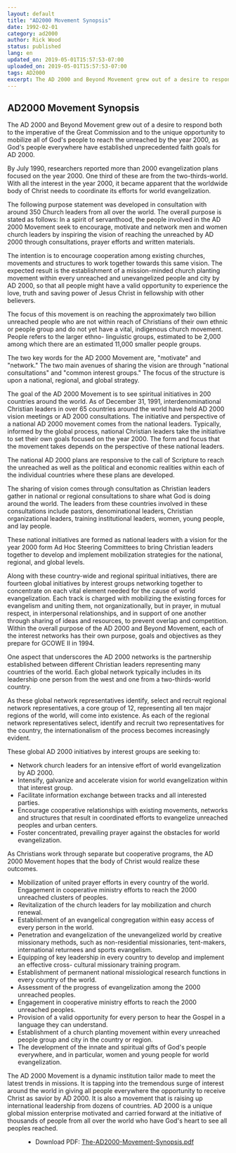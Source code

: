 ```yaml
---
layout: default
title: "AD2000 Movement Synopsis"
date: 1992-02-01
category: ad2000
author: Rick Wood
status: published
lang: en
updated_on: 2019-05-01T15:57:53-07:00
uploaded_on: 2019-05-01T15:57:53-07:00
tags: AD2000
excerpt: The AD 2000 and Beyond Movement grew out of a desire to respond both to the imperative of the Great Commission and to the unique opportunity to mobilize all of God's people to reach the unreached by the year 2000, as God's people everywhere have established unprecedented faith goals for AD 2000. The intention was to encourage cooperation among existing churches, movements and structures to work together towards this same vision. The expected result was the establishment of a mission-minded church planting movement within every unreached and unevangelized people and city by AD 2000, so that all people might have a valid opportunity to experience the love, truth and saving power of Jesus Christ in fellowship with other believers.
---
```

<article class="document-container" data-publication-date="{{page.date}}" data-uploaded-on="{{page.uploaded_on}}" data-updated-on="{{page.updated_on}}" data-category="{{page.category}}">
<h1>AD2000 Movement Synopsis</h1>

<p>The AD 2000 and Beyond Movement grew out of a desire to respond both to the imperative of the Great Commission and to the unique opportunity to mobilize all of God's people to reach the unreached by the year 2000, as God's people everywhere have established unprecedented faith goals for AD 2000.</p>

<p>By July 1990, researchers reported more than 2000 evangelization plans focused on the year 2000. One third of these are from the two-thirds-world. With all the interest in the year 2000, it became apparent that the worldwide body of Christ needs to coordinate its efforts for world evangelization.</p>

<p>The following purpose statement was developed in consultation with around 350 Church leaders from all over the world. The overall purpose is stated as follows: In a spirit of servanthood, the people involved in the AD 2000 Movement seek to encourage, motivate and network men and women church leaders by inspiring the vision of reaching the unreached by AD 2000 through consultations, prayer efforts and written materials.</p>

<p>The intention is to encourage cooperation among existing churches, movements and structures to work together towards this same vision. The expected result is the establishment of a mission-minded church planting movement within every unreached and unevangelized people and city by AD 2000, so that all people might have a valid opportunity to experience the love, truth and saving power of Jesus Christ in fellowship with other believers.</p>

<p>The focus of this movement is on reaching the approximately two billion unreached people who are not within reach of Christians of their own ethnic or people group and do not yet have a vital, indigenous church movement. People refers to the larger ethno- linguistic groups, estimated to be 2,000 among which there are an estimated 11,000 smaller people groups.</p>

<p>The two key words for the AD 2000 Movement are, "motivate" and "network." The two main avenues of sharing the vision are through "national consultations" and "common interest groups." The focus of the structure is upon a national, regional, and global strategy.</p>

<p>The goal of the AD 2000 Movement is to see spiritual initiatives in 200 countries around the world. As of December 31, 1991, interdenominational Christian leaders in over 65 countries around the world have held AD 2000 vision meetings or AD 2000 consultations. The initiative and perspective of a national AD 2000 movement comes from the national leaders. Typically, informed by the global process, national Christian leaders take the initiative to set their own goals focused on the year 2000. The form and focus that the movement takes depends on the perspective of these national leaders.</p>

<p>The national AD 2000 plans are responsive to the call of Scripture to reach the unreached as well as the political and economic realities within each of the individual countries where these plans are developed.</p>

<p>The sharing of vision comes through consultation as Christian leaders gather in national or regional consultations to share what God is doing around the world. The leaders from these countries involved in these consultations include pastors, denominational leaders, Christian organizational leaders, training institutional leaders, women, young people, and lay people.</p>

<p>These national initiatives are formed as national leaders with a vision for the year 2000 form Ad Hoc Steering Committees to bring Christian leaders together to develop and implement mobilization strategies for the national, regional, and global levels.</p>

<p>Along with these country-wide and regional spiritual initiatives, there are fourteen global initiatives by interest groups networking together to concentrate on each vital element needed for the cause of world evangelization. Each track is charged with mobilizing the existing forces for evangelism and uniting them, not organizationally, but in prayer, in mutual respect, in interpersonal relationships, and in support of one another through sharing of ideas and resources, to prevent overlap and competition. Within the overall purpose of the AD 2000 and Beyond Movement, each of the interest networks has their own purpose, goals and objectives as they prepare for GCOWE II in 1994.</p>

<p>One aspect that underscores the AD 2000 networks is the partnership established between different Christian leaders representing many countries of the world. Each global network typically includes in its leadership one person from the west and one from a two-thirds-world country.</p>

<p>As these global network representatives identify, select and recruit regional network representatives, a core group of 12, representing all ten major regions of the world, will come into existence. As each of the regional network representatives select, identify and recruit two representatives for the country, the internationalism of the process becomes increasingly evident.</p>

<p>These global AD 2000 initiatives by interest groups are seeking to:</p>

<ul>
  <li>Network church leaders for an intensive effort of world evangelization by AD 2000.</li>
  <li>Intensify, galvanize and accelerate vision for world evangelization within that interest group.</li>
  <li>Facilitate information exchange between tracks and all interested parties.</li>
  <li>Encourage cooperative relationships with existing movements, networks and structures that result in coordinated efforts to evangelize unreached peoples and urban centers.</li>
  <li>Foster concentrated, prevailing prayer against the obstacles for world evangelization.</li>
</ul>

<p>As Christians work through separate but cooperative programs, the AD 2000 Movement hopes that the body of Christ would realize these outcomes.</p>
<ul>
  <li>Mobilization of united prayer efforts in every country of the world. Engagement in cooperative ministry efforts to reach the 2000 unreached clusters of peoples.</li>
  <li>Revitalization of the church leaders for lay mobilization and church renewal.</li>
  <li>Establishment of an evangelical congregation within easy access of every person in the world.</li>
  <li>Penetration and evangelization of the unevangelized world by creative missionary methods, such as non-residential missionaries, tent-makers, international returnees and sports evangelism.</li>
  <li>Equipping of key leadership in every country to develop and implement an effective cross- cultural missionary training program.</li>
  <li>Establishment of permanent national missiological research functions in every country of the world.</li>
  <li>Assessment of the progress of evangelization among the 2000 unreached peoples.</li>
  <li>Engagement in cooperative ministry efforts to reach the 2000 unreached peoples.</li>
  <li>Provision of a valid opportunity for every person to hear the Gospel in a language they can understand.</li>
  <li>Establishment of a church planting movement within every unreached people group and city in the country or region.</li>
  <li>The development of the innate and spiritual gifts of God's people everywhere, and in particular, women and young people for world evangelization.</li>
</ul>

<p>The AD 2000 Movement is a dynamic institution tailor made to meet the latest trends in missions. It is tapping into the tremendous surge of interest around the world in giving all people everywhere the opportunity to receive Christ as savior by AD 2000. It is also a movement that is raising up international leadership from dozens of countries. AD 2000 is a unique global mission enterprise motivated and carried forward at the initiative of thousands of people from all over the world who have God's heart to see all peoples reached.</p>

<figure class="resource-links">
  <ul>
    <li>Download PDF: <a href="{{ site.baseurl }}/assets/pdf/1992-02-01/The-AD2000-Movement-Synopsis.pdf">The-AD2000-Movement-Synopsis.pdf</a></li>
  </ul>
</figure>
</article>
